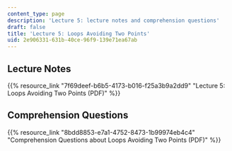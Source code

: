```yaml
---
content_type: page
description: 'Lecture 5: lecture notes and comprehension questions'
draft: false
title: 'Lecture 5: Loops Avoiding Two Points'
uid: 2e906331-631b-40ce-96f9-139e71ea67ab
---
```

## Lecture Notes

{{% resource_link "7f69deef-b6b5-4173-b016-f25a3b9a2dd9" "Lecture 5: Loops Avoiding Two Points (PDF)" %}}

## Comprehension Questions

{{% resource_link "8bdd8853-e7a1-4752-8473-1b99974eb4c4" "Comprehension Questions about Loops Avoiding Two Points (PDF)" %}}